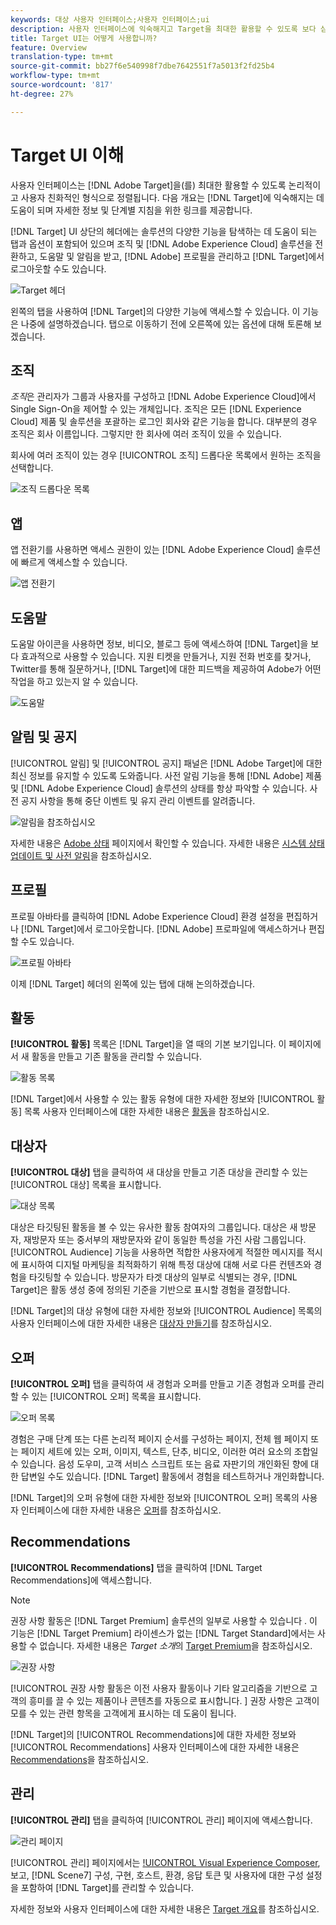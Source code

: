 ```yaml
---
keywords: 대상 사용자 인터페이스;사용자 인터페이스;ui
description: 사용자 인터페이스에 익숙해지고 Target을 최대한 활용할 수 있도록 보다 심층적인 정보에 대한 링크를 찾을 수 있습니다.
title: Target UI는 어떻게 사용합니까?
feature: Overview
translation-type: tm+mt
source-git-commit: bb27f6e540998f7dbe7642551f7a5013f2fd25b4
workflow-type: tm+mt
source-wordcount: '817'
ht-degree: 27%

---
```



# Target UI 이해

사용자 인터페이스는 [!DNL Adobe Target]을(를) 최대한 활용할 수 있도록 논리적이고 사용자 친화적인 형식으로 정렬됩니다. 다음 개요는 [!DNL Target]에 익숙해지는 데 도움이 되며 자세한 정보 및 단계별 지침을 위한 링크를 제공합니다.

[!DNL Target] UI 상단의 헤더에는 솔루션의 다양한 기능을 탐색하는 데 도움이 되는 탭과 옵션이 포함되어 있으며 조직 및 [!DNL Adobe Experience Cloud] 솔루션을 전환하고, 도움말 및 알림을 받고, [!DNL Adobe] 프로필을 관리하고 [!DNL Target]에서 로그아웃할 수도 있습니다.

![Target 헤더](/help/c-intro/assets/target-header.png)

왼쪽의 탭을 사용하여 [!DNL Target]의 다양한 기능에 액세스할 수 있습니다. 이 기능은 나중에 설명하겠습니다. 탭으로 이동하기 전에 오른쪽에 있는 옵션에 대해 토론해 보겠습니다.

## 조직

*조직*&#x200B;은 관리자가 그룹과 사용자를 구성하고 [!DNL Adobe Experience Cloud]에서 Single Sign-On을 제어할 수 있는 개체입니다. 조직은 모든 [!DNL Experience Cloud] 제품 및 솔루션을 포괄하는 로그인 회사와 같은 기능을 합니다. 대부분의 경우 조직은 회사 이름입니다. 그렇지만 한 회사에 여러 조직이 있을 수 있습니다.

회사에 여러 조직이 있는 경우 [!UICONTROL 조직] 드롭다운 목록에서 원하는 조직을 선택합니다.

![조직 드롭다운 목록](/help/c-intro/assets/organizations.png)

## 앱

앱 전환기를 사용하면 액세스 권한이 있는 [!DNL Adobe Experience Cloud] 솔루션에 빠르게 액세스할 수 있습니다.

![앱 전환기](/help/c-intro/assets/apps.png)

## 도움말

도움말 아이콘을 사용하면 정보, 비디오, 블로그 등에 액세스하여 [!DNL Target]을 보다 효과적으로 사용할 수 있습니다. 지원 티켓을 만들거나, 지원 전화 번호를 찾거나, Twitter를 통해 질문하거나, [!DNL Target]에 대한 피드백을 제공하여 Adobe가 어떤 작업을 하고 있는지 알 수 있습니다.

![도움말](/help/c-intro/assets/help.png)

## 알림 및 공지

[!UICONTROL 알림] 및 [!UICONTROL 공지] 패널은 [!DNL Adobe Target]에 대한 최신 정보를 유지할 수 있도록 도와줍니다. 사전 알림 기능을 통해 [!DNL Adobe] 제품 및 [!DNL Adobe Experience Cloud] 솔루션의 상태를 항상 파악할 수 있습니다. 사전 공지 사항을 통해 중단 이벤트 및 유지 관리 이벤트를 알려줍니다.

![알림](/help/c-intro/assets/notifications.png)을 참조하십시오

자세한 내용은 [Adobe 상태](https://status.adobe.com/) 페이지에서 확인할 수 있습니다. 자세한 내용은 [시스템 상태 업데이트 및 사전 알림](/help/c-intro/assets/notifications.png)을 참조하십시오.

## 프로필

프로필 아바타를 클릭하여 [!DNL Adobe Experience Cloud] 환경 설정을 편집하거나 [!DNL Target]에서 로그아웃합니다. [!DNL Adobe] 프로파일에 액세스하거나 편집할 수도 있습니다.

![프로필 아바타](/help/c-intro/assets/change-language.png)

이제 [!DNL Target] 헤더의 왼쪽에 있는 탭에 대해 논의하겠습니다.

## 활동

**[!UICONTROL 활동]** 목록은 [!DNL Target]을 열 때의 기본 보기입니다. 이 페이지에서 새 활동을 만들고 기존 활동을 관리할 수 있습니다.

![활동 목록](/help/c-intro/assets/activities-list.png)

[!DNL Target]에서 사용할 수 있는 활동 유형에 대한 자세한 정보와 [!UICONTROL 활동] 목록 사용자 인터페이스에 대한 자세한 내용은 [활동](/help/c-activities/activities.md)을 참조하십시오.

## 대상자

**[!UICONTROL 대상]** 탭을 클릭하여 새 대상을 만들고 기존 대상을 관리할 수 있는 [!UICONTROL 대상] 목록을 표시합니다.

![대상 목록](/help/c-intro/assets/audience-list.png)

대상은 타깃팅된 활동을 볼 수 있는 유사한 활동 참여자의 그룹입니다. 대상은 새 방문자, 재방문자 또는 중서부의 재방문자와 같이 동일한 특성을 가진 사람 그룹입니다. [!UICONTROL Audience] 기능을 사용하면 적합한 사용자에게 적절한 메시지를 적시에 표시하여 디지털 마케팅을 최적화하기 위해 특정 대상에 대해 서로 다른 컨텐츠와 경험을 타깃팅할 수 있습니다. 방문자가 타겟 대상의 일부로 식별되는 경우, [!DNL Target]은 활동 생성 중에 정의된 기준을 기반으로 표시할 경험을 결정합니다.

[!DNL Target]의 대상 유형에 대한 자세한 정보와 [!UICONTROL Audience] 목록의 사용자 인터페이스에 대한 자세한 내용은 [대상자 만들기](/help/c-target/c-audiences/create-audience.md)를 참조하십시오.

## 오퍼

**[!UICONTROL 오퍼]** 탭을 클릭하여 새 경험과 오퍼를 만들고 기존 경험과 오퍼를 관리할 수 있는 [!UICONTROL 오퍼] 목록을 표시합니다.

![오퍼 목록](/help/c-intro/assets/offers.png)

경험은 구매 단계 또는 다른 논리적 페이지 순서를 구성하는 페이지, 전체 웹 페이지 또는 페이지 세트에 있는 오퍼, 이미지, 텍스트, 단추, 비디오, 이러한 여러 요소의 조합일 수 있습니다. 음성 도우미, 고객 서비스 스크립트 또는 음료 자판기의 개인화된 향에 대한 답변일 수도 있습니다. [!DNL Target] 활동에서 경험을 테스트하거나 개인화합니다.

[!DNL Target]의 오퍼 유형에 대한 자세한 정보와 [!UICONTROL 오퍼] 목록의 사용자 인터페이스에 대한 자세한 내용은 [오퍼](/help/c-experiences/c-manage-content/manage-content.md)를 참조하십시오.

## Recommendations

**[!UICONTROL Recommendations]** 탭을 클릭하여 [!DNL Target Recommendations]에 액세스합니다.

>[!NOTE]
>
>권장 사항 활동은 [!DNL Target Premium] 솔루션의 일부로 사용할 수 있습니다 . 이 기능은 [!DNL Target Premium] 라이센스가 없는 [!DNL Target Standard]에서는 사용할 수 없습니다. 자세한 내용은 *Target 소개*&#x200B;의 [Target Premium](/help/c-intro/intro.md#premium)을 참조하십시오.

![권장 사항](/help/c-intro/assets/recommendations.png)

[!UICONTROL 권장 사항 활동은 이전 사용자 활동이나 기타 알고리즘을 기반으로 고객의 흥미를 끌 수 있는 제품이나 콘텐츠를 자동으로 표시합니다. ] 권장 사항은 고객이 모를 수 있는 관련 항목을 고객에게 표시하는 데 도움이 됩니다.

[!DNL Target]의 [!UICONTROL Recommendations]에 대한 자세한 정보와 [!UICONTROL Recommendations] 사용자 인터페이스에 대한 자세한 내용은 [Recommendations](/help/c-recommendations/recommendations.md)을 참조하십시오.

## 관리

**[!UICONTROL 관리]** 탭을 클릭하여 [!UICONTROL 관리] 페이지에 액세스합니다.

![관리 페이지](/help/c-intro/assets/administration.png)

[!UICONTROL 관리] 페이지에서는 [!UICONTROL Visual Experience Composer](VEC), 보고, [!DNL Scene7] 구성, 구현, 호스트, 환경, 응답 토큰 및 사용자에 대한 구성 설정을 포함하여 [!DNL Target]를 관리할 수 있습니다.

자세한 정보와 사용자 인터페이스에 대한 자세한 내용은 [Target 개요](/help/administrating-target/administrating-target.md)를 참조하십시오.
